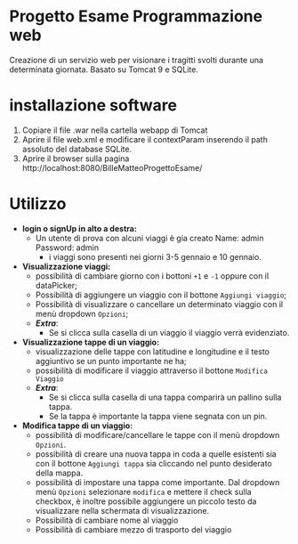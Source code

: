 # **Progetto Esame Programmazione web**
Creazione di un servizio web per visionare i tragitti svolti durante una determinata giornata.
Basato su Tomcat 9 e SQLite.
# installazione software
1. Copiare il file .war nella cartella webapp di Tomcat
2. Aprire il file web.xml e modificare il contextParam inserendo il path assoluto del database SQLite.
3. Aprire il browser sulla pagina http://localhost:8080/BilleMatteoProgettoEsame/
# Utilizzo
-  **login o signUp in alto a destra:**
	- Un utente di prova con alcuni viaggi è gia creato Name: admin Password: admin
		- i viaggi sono presenti nei giorni 3-5 gennaio e 10 gennaio.
- **Visualizzazione viaggi:**
	- possibilità di cambiare giorno con i bottoni `+1` e `-1` oppure con il dataPicker;
	- Possibilità di aggiungere un viaggio con il bottone `Aggiungi viaggio`;
	- Possibilità di visualizzare o cancellare un determinato viaggio con il menù dropdown  `Opzioni`;
	- ***Extra***:
		- Se si clicca sulla casella di un viaggio il viaggio verrà evidenziato.
- **Visualizzazione tappe di un viaggio:**
	- visualizzazione delle tappe con latitudine e longitudine e il testo aggiuntivo se un punto importante ne ha;
	- possibilità di modificare il viaggio attraverso il bottone `Modifica Viaggio`
	- ***Extra***:
		- Se si clicca sulla casella di una tappa comparirà un pallino sulla tappa.
		- Se la tappa è importante la tappa viene segnata con un pin.
- **Modifica tappe di un viaggio:**
	- possibilità di modificare/cancellare le tappe con il menù dropdown `Opzioni`.
	- possibilità di creare una nuova tappa in coda a quelle esistenti sia con il bottone `Aggiungi tappa` sia cliccando nel punto desiderato della mappa.
	- possibilità di impostare una tappa come importante. Dal dropdown menù `Opzioni` selezionare `modifica` e mettere il check sulla checkbox, è inoltre possibile aggiungere un piccolo testo da visualizzare nella schermata di visualizzazione.
	- Possibilità di cambiare nome al viaggio
	- Possibilità di cambiare mezzo di trasporto del viaggio

